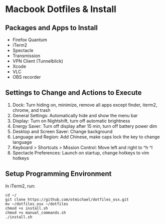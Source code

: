 # Macbook Dotfiles & Install

## Packages and Apps to Install
- Firefox Quantum
- iTerm2
- Spectacle
- Transmission
- VPN Client (Tunnelblick)
- Xcode
- VLC
- OBS recorder

## Settings to Change and Actions to Execute
1. Dock: Turn hiding on, minimize, remove all apps except finder, iterm2, chrome, and trash
2. General Settings: Automatically hide and show the menu bar
3. Display: Turn on Nightshift, turn off automatic brightness
4. Energy Saver: Turn off display after 15 min, turn off battery power dim
5. Desktop and Screen Saver: Change background
6. Language and Region: Add Chinese, make caps lock the key to change language
7. Keyboard > Shortcuts > Mission Control: Move left and right to ^h ^l
8. Spectacle Preferences: Launch on startup, change hotkeys to vim hotkeys

## Setup Programming Environment
In iTerm2, run:
~~~
cd ~/
git clone https://github.com/otmichael/dotfiles_osx.git
mv ~/dotfiles_osx ~/dotfiles
chmod +x install.sh
chmod +x manual_commands.sh
./install.sh
~~~
